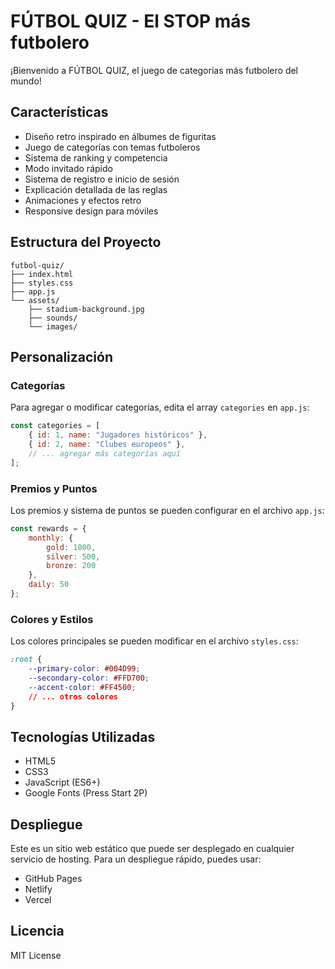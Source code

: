 # FÚTBOL QUIZ - El STOP más futbolero

¡Bienvenido a FÚTBOL QUIZ, el juego de categorías más futbolero del mundo!

## Características

- Diseño retro inspirado en álbumes de figuritas
- Juego de categorías con temas futboleros
- Sistema de ranking y competencia
- Modo invitado rápido
- Sistema de registro e inicio de sesión
- Explicación detallada de las reglas
- Animaciones y efectos retro
- Responsive design para móviles

## Estructura del Proyecto

```
futbol-quiz/
├── index.html
├── styles.css
├── app.js
└── assets/
    ├── stadium-background.jpg
    ├── sounds/
    └── images/
```

## Personalización

### Categorías

Para agregar o modificar categorías, edita el array `categories` en `app.js`:

```javascript
const categories = [
    { id: 1, name: "Jugadores históricos" },
    { id: 2, name: "Clubes europeos" },
    // ... agregar más categorías aquí
];
```

### Premios y Puntos

Los premios y sistema de puntos se pueden configurar en el archivo `app.js`:

```javascript
const rewards = {
    monthly: {
        gold: 1000,
        silver: 500,
        bronze: 200
    },
    daily: 50
};
```

### Colores y Estilos

Los colores principales se pueden modificar en el archivo `styles.css`:

```css
:root {
    --primary-color: #004D99;
    --secondary-color: #FFD700;
    --accent-color: #FF4500;
    // ... otros colores
}
```

## Tecnologías Utilizadas

- HTML5
- CSS3
- JavaScript (ES6+)
- Google Fonts (Press Start 2P)

## Despliegue

Este es un sitio web estático que puede ser desplegado en cualquier servicio de hosting. Para un despliegue rápido, puedes usar:

- GitHub Pages
- Netlify
- Vercel

## Licencia

MIT License
